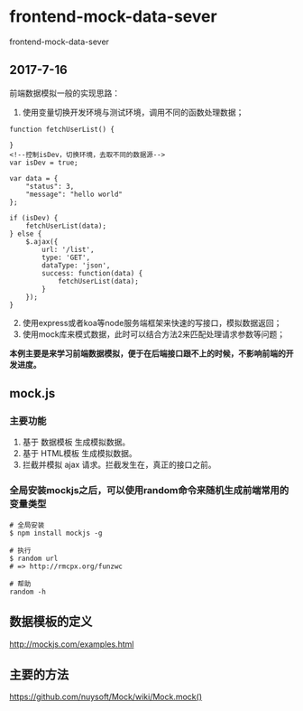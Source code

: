 # frontend-mock-data-sever

frontend-mock-data-sever

## 2017-7-16

前端数据模拟一般的实现思路：

1. 使用变量切换开发环境与测试环境，调用不同的函数处理数据；

```
function fetchUserList() {

}
<!--控制isDev，切换环境，去取不同的数据源-->
var isDev = true;

var data = {
    "status": 3,
    "message": "hello world"
};

if (isDev) {
    fetchUserList(data);
} else {
    $.ajax({
        url: '/list',
        type: 'GET',
        dataType: 'json',
        success: function(data) {
            fetchUserList(data);
        }
    });
}
```

2. 使用express或者koa等node服务端框架来快速的写接口，模拟数据返回；
3. 使用mock库来模式数据，此时可以结合方法2来匹配处理请求参数等问题；

**本例主要是来学习前端数据模拟，便于在后端接口跟不上的时候，不影响前端的开发进度。**

## mock.js

### 主要功能

1. 基于 数据模板 生成模拟数据。
2. 基于 HTML模板 生成模拟数据。
3. 拦截并模拟 ajax 请求。拦截发生在，真正的接口之前。

### 全局安装mockjs之后，可以使用random命令来随机生成前端常用的变量类型

```
# 全局安装
$ npm install mockjs -g

# 执行
$ random url
# => http://rmcpx.org/funzwc

# 帮助
random -h

```

## 数据模板的定义

<http://mockjs.com/examples.html>

## 主要的方法

<https://github.com/nuysoft/Mock/wiki/Mock.mock()>
